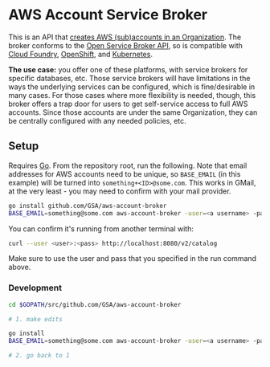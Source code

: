 # AWS Account Service Broker

This is an API that [creates AWS (sub)accounts in an Organization](https://docs.aws.amazon.com/organizations/latest/userguide/orgs_manage_accounts_create.html). The broker conforms to the [Open Service Broker API](https://www.openservicebrokerapi.org/), so is compatible with [Cloud Foundry](https://cloudfoundry.org/), [OpenShift](https://www.openshift.org/), and [Kubernetes](http://kubernetes.io/).

**The use case:** you offer one of these platforms, with service brokers for specific databases, etc. Those service brokers will have limitations in the ways the underlying services can be configured, which is fine/desirable in many cases. For those cases where more flexibility is needed, though, this broker offers a trap door for users to get self-service access to full AWS accounts. Since those accounts are under the same Organization, they can be centrally configured with any needed policies, etc.

## Setup

Requires [Go](https://golang.org/). From the repository root, run the following. Note that email addresses for AWS accounts need to be unique, so `BASE_EMAIL` (in this example) will be turned into `something+<ID>@some.com`. This works in GMail, at the very least - you may need to confirm with your mail provider.

```sh
go install github.com/GSA/aws-account-broker
BASE_EMAIL=something@some.com aws-account-broker -user=<a username> -pass=<a password>
```

You can confirm it's running from another terminal with:

```sh
curl --user <user>:<pass> http://localhost:8080/v2/catalog
```

Make sure to use the user and pass that you specified in the run command above.

### Development

```sh
cd $GOPATH/src/github.com/GSA/aws-account-broker

# 1. make edits

go install
BASE_EMAIL=something@some.com aws-account-broker -user=<a username> -pass=<a password>

# 2. go back to 1
```
